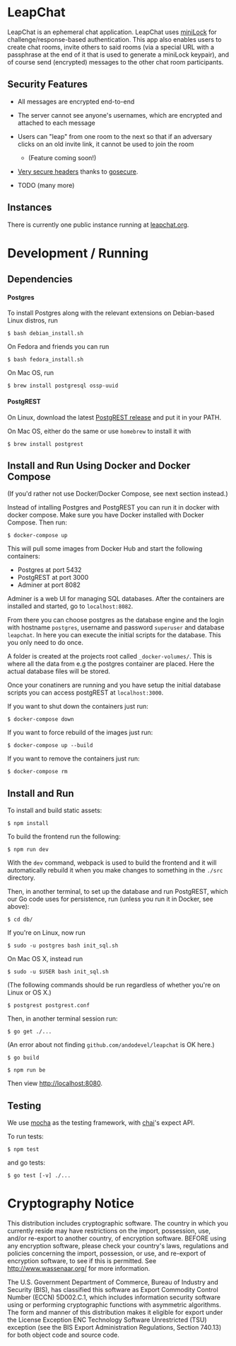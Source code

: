# LeapChat

LeapChat is an ephemeral chat application.  LeapChat uses
[miniLock](https://minilock.io) for challenge/response-based
authentication. This app also enables users to create chat rooms,
invite others to said rooms (via a special URL with a passphrase at
the end of it that is used to generate a miniLock keypair), and of
course send (encrypted) messages to the other chat room participants.


## Security Features

- All messages are encrypted end-to-end

- The server cannot see anyone's usernames, which are encrypted and
  attached to each message

- Users can "leap" from one room to the next so that if an adversary
  clicks on an old invite link, it cannot be used to join the room
  - (Feature coming soon!)

- [Very secure headers](https://securityheaders.io/?q=https%3A%2F%2Fwww.leapchat.org&followRedirects=on)
  thanks to [gosecure](https://github.com/cryptag/gosecure).

- TODO (many more)


## Instances

There is currently one public instance running at
[leapchat.org](https://www.leapchat.org).


# Development / Running

## Dependencies

#### Postgres

To install Postgres along with the relevant extensions on Debian-based
Linux distros, run

``` $ bash debian_install.sh ```

On Fedora and friends you can run

```$ bash fedora_install.sh ```

On Mac OS, run

``` $ brew install postgresql ossp-uuid ```


#### PostgREST

On Linux, download the latest
[PostgREST release](https://github.com/begriffs/postgrest/releases)
and put it in your PATH.

On Mac OS, either do the same or use `homebrew` to install it with

``` $ brew install postgrest ```


## Install and Run Using Docker and Docker Compose

(If you'd rather not use Docker/Docker Compose, see next section
instead.)

Instead of intalling Postgres and PostgREST you can run it in docker with docker compose.
Make sure you have Docker installed with Docker Compose. Then run:

``` $ docker-compose up ```

This will pull some images from Docker Hub and start the following
containers:

- Postgres at port 5432
- PostgREST at port 3000
- Adminer at port 8082

Adminer is a web UI for managing SQL databases. After the containers
are installed and started, go to `localhost:8082`.

From there you can choose postgres as the database engine and the
login with hostname `postgres`, username and password `superuser` and
database `leapchat`.  In here you can execute the initial scripts for
the database. This you only need to do once.

A folder is created at the projects root called
`_docker-volumes/`. This is where all the data from e.g the postgres
container are placed.  Here the actual database files will be stored.

Once your conatiners are running and you have setup the initial
database scripts you can access postgREST at `localhost:3000`.

If you want to shut down the containers just run:

``` $ docker-compose down ```

If you want to force rebuild of the images just run:

``` $ docker-compose up --build ```

If you want to remove the containers just run:

``` $ docker-compose rm ```


## Install and Run

To install and build static assets:

``` $ npm install ```


To build the frontend run the following:

``` $ npm run dev ```

With the `dev` command, webpack is used to build the frontend and it
will automatically rebuild it when you make changes to something in
the `./src` directory.

Then, in another terminal, to set up the database and run PostgREST,
which our Go code uses for persistence, run (unless you run it in
Docker, see above):

``` $ cd db/ ```

If you're on Linux, now run

``` $ sudo -u postgres bash init_sql.sh ```

On Mac OS X, instead run

``` $ sudo -u $USER bash init_sql.sh ```

(The following commands should be run regardless of whether you're on
Linux or OS X.)

``` $ postgrest postgrest.conf ```

Then, in another terminal session run:

``` $ go get ./... ```

(An error about not finding `github.com/andodevel/leapchat` is OK here.)

``` $ go build ```

``` $ npm run be ```

Then view <http://localhost:8080>.


## Testing

We use [mocha](https://mochajs.org/) as the testing framework, with
[chai](http://chaijs.com/)'s expect API.

To run tests:

``` $ npm test ```

and go tests:

``` $ go test [-v] ./... ```


# Cryptography Notice

This distribution includes cryptographic software. The country in which you currently reside may have restrictions on the import, possession, use, and/or re-export to another country, of encryption software.
BEFORE using any encryption software, please check your country's laws, regulations and policies concerning the import, possession, or use, and re-export of encryption software, to see if this is permitted.
See <http://www.wassenaar.org/> for more information.

The U.S. Government Department of Commerce, Bureau of Industry and Security (BIS), has classified this software as Export Commodity Control Number (ECCN) 5D002.C.1, which includes information security software using or performing cryptographic functions with asymmetric algorithms.
The form and manner of this distribution makes it eligible for export under the License Exception ENC Technology Software Unrestricted (TSU) exception (see the BIS Export Administration Regulations, Section 740.13) for both object code and source code.
